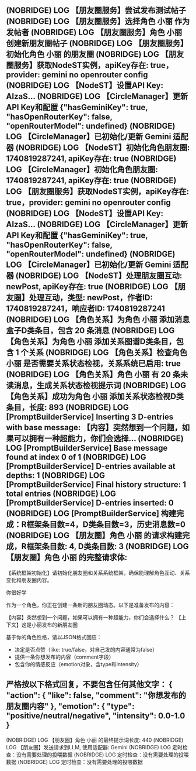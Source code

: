  (NOBRIDGE) LOG  【朋友圈服务】尝试发布测试帖子
 (NOBRIDGE) LOG  【朋友圈服务】选择角色 小丽 作为发帖者
 (NOBRIDGE) LOG  【朋友圈服务】角色 小丽 创建新朋友圈帖子
 (NOBRIDGE) LOG  【朋友圈服务】初始化角色 小丽 的朋友圈
 (NOBRIDGE) LOG  【朋友圈服务】获取NodeST实例，apiKey存在: true，provider: gemini no openrouter config
 (NOBRIDGE) LOG  【NodeST】设置API Key: AIzaS...
 (NOBRIDGE) LOG  【CircleManager】更新API Key和配置 {"hasGeminiKey": true, "hasOpenRouterKey": false, "openRouterModel": undefined}
 (NOBRIDGE) LOG  【CircleManager】已初始化/更新 Gemini 适配器
 (NOBRIDGE) LOG  【NodeST】初始化角色朋友圈: 1740819287241, apiKey存在: true
 (NOBRIDGE) LOG  【CircleManager】初始化角色朋友圈: 1740819287241, apiKey存在: true
 (NOBRIDGE) LOG  【朋友圈服务】获取NodeST实例，apiKey存在: true，provider: gemini no openrouter config
 (NOBRIDGE) LOG  【NodeST】设置API Key: AIzaS...
 (NOBRIDGE) LOG  【CircleManager】更新API Key和配置 {"hasGeminiKey": true, "hasOpenRouterKey": false, "openRouterModel": undefined}
 (NOBRIDGE) LOG  【CircleManager】已初始化/更新 Gemini 适配器
 (NOBRIDGE) LOG  【NodeST】处理朋友圈互动: newPost, apiKey存在: true
 (NOBRIDGE) LOG  【朋友圈】处理互动，类型: newPost，作者ID: 1740819287241，响应者ID: 1740819287241
 (NOBRIDGE) LOG  【角色关系】为角色 小丽 添加消息盒子D类条目，包含 20 条消息
 (NOBRIDGE) LOG  【角色关系】为角色 小丽 添加关系图谱D类条目，包含 1 个关系
 (NOBRIDGE) LOG  【角色关系】检查角色 小丽 是否需要关系状态检视，关系系统已启用: true
 (NOBRIDGE) LOG  【角色关系】角色 小丽 有 20 条未读消息，生成关系状态检视提示词
 (NOBRIDGE) LOG  【角色关系】成功为角色 小丽 添加关系状态检视D类条目，长度: 893
 (NOBRIDGE) LOG  [PromptBuilderService] Inserting 3 D-entries with base message: 【内容】突然想到一个问题，如果可以拥有一种超能力，你们会选择...
 (NOBRIDGE) LOG  [PromptBuilderService] Base message found at index 0 of 1
 (NOBRIDGE) LOG  [PromptBuilderService] D-entries available at depths: 1
 (NOBRIDGE) LOG  [PromptBuilderService] Final history structure: 1 total entries
 (NOBRIDGE) LOG  [PromptBuilderService] D-entries inserted: 0
 (NOBRIDGE) LOG  [PromptBuilderService] 构建完成：R框架条目数=4，D类条目数=3，历史消息数=0
 (NOBRIDGE) LOG  【朋友圈】角色 小丽 的请求构建完成，R框架条目数: 4, D类条目数: 3
 (NOBRIDGE) LOG  【朋友圈】角色 小丽 的完整请求体:
--------------------------------------------------------------------------------
【系统框架初始化】请初始化朋友圈和关系系统框架，确保能理解角色互动、关系变化和朋友圈内容。

你很好学

作为一个角色，你正在创建一条新的朋友圈动态。以下是准备发布的内容：

【内容】突然想到一个问题，如果可以拥有一种超能力，你们会选择什么？
【上下文】这是小丽发布的新朋友圈

基于你的角色性格，请以JSON格式回应：
- 决定是否点赞（like: true/false，对自己发的内容通常为false）
- 提供一条你想发布的内容（comment字段）
- 包含你的情感反应（emotion对象，含type和intensity）

严格按以下格式回复，不要包含任何其他文字：
{
  "action": {
    "like": false,
    "comment": "你想发布的朋友圈内容"
  },
  "emotion": {
    "type": "positive/neutral/negative",
    "intensity": 0.0-1.0
}
--------------------------------------------------------------------------------
 (NOBRIDGE) LOG  【朋友圈】角色 小丽 的最终提示词长度: 440
 (NOBRIDGE) LOG  【朋友圈】发送请求到LLM, 使用适配器: Gemini
 (NOBRIDGE) LOG  定时检查：没有需要处理的投喂数据
 (NOBRIDGE) LOG  定时检查：没有需要处理的投喂数据
 (NOBRIDGE) LOG  定时检查：没有需要处理的投喂数据
